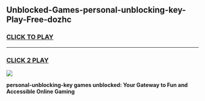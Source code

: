 
## Unblocked-Games-personal-unblocking-key-Play-Free-dozhc
<h3>
<a href="https://premium76.site?title=personal-unblocking-key&ref=18A1">CLICK TO PLAY</a></h3>
<hr>

<h3>
<a href="https://premium76.site?title=personal-unblocking-key&ref=18A1">CLICK 2 PLAY</a>
  
</h3>

<a href="https://premium76.site?title=personal-unblocking-key&ref=18A1"><img src="https://clearcache.store/games.png"></a>


**personal-unblocking-key games unblocked: Your Gateway to Fun and Accessible Online Gaming**
